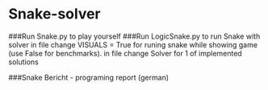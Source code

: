 # Snake-solver
###Run Snake.py to play yourself
###Run LogicSnake.py to run Snake with solver
in file change VISUALS = True for runing snake while showing game (use False for benchmarks).
in file change Solver for 1 of implemented solutions


###Snake Bericht - programing report (german)
